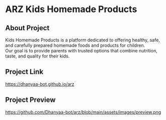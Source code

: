 # ARZ Kids Homemade Products

## About Project  
Kids Homemade Products is a platform dedicated to offering healthy, safe, and carefully prepared homemade foods and products for children.  
Our goal is to provide parents with trusted options that combine nutrition, taste, and quality for their kids.  

## Project Link  
https://dhanyaa-bot.github.io/arz

## Project Preview  
https://github.com/Dhanyaa-bot/arz/blob/main/assets/images/preview.png
